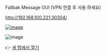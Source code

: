
Fallbak Message GUI (VPN 연결 후 사용 하세요)

http://192.168.100.221:30304/



[![image](https://github.com/user-attachments/assets/bce96254-c974-4910-b39b-a88e03d9a8a6)](http://192.168.100.221:30304/)


![image](https://github.com/user-attachments/assets/e28b331b-66b4-478d-93d6-01283afa2746)


👉 [새 탭에서 열기](http://192.168.100.221:30304/)
